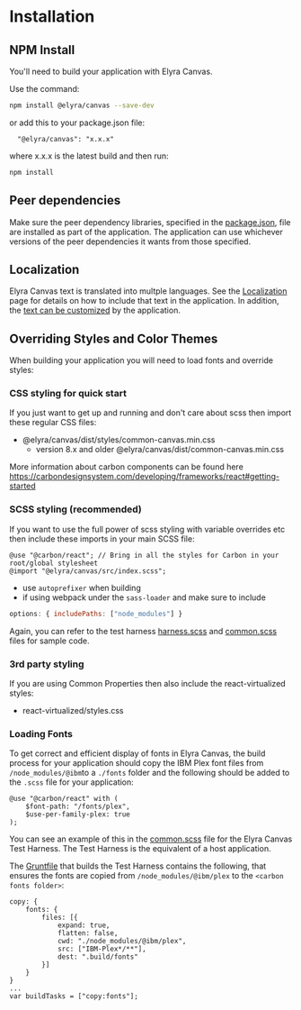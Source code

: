 # Installation

## NPM Install

You'll need to build your application with Elyra Canvas.

Use the command:
```sh
npm install @elyra/canvas --save-dev
```
or add this to your package.json file:

```
  "@elyra/canvas": "x.x.x"
```
where x.x.x is the latest build and then run:
```sh
npm install
```
## Peer dependencies

Make sure the peer dependency libraries, specified in the [package.json](https://github.com/elyra-ai/canvas/blob/bd10c6b79e60e11954b03d50fcb7ed6de58f0629/canvas_modules/common-canvas/package.json#L117), file are installed as part of the application. The application can use whichever versions of the peer dependencies it wants from those specified.


## Localization

Elyra Canvas text is translated into multple languages. See the [Localization](02.01-localization.md) page for details on how to include that text in the application. In addition, the [text can be customized](02.01-localization.md/#customizing-text-displayed-by-elyra-canvas-componenets) by the application.

## Overriding Styles and Color Themes

When building your application you will need to load fonts and override styles:

### CSS styling for quick start


If you just want to get up and running and don't care about scss then import these regular CSS files:

  - @elyra/canvas/dist/styles/common-canvas.min.css
    - version 8.x and older @elyra/canvas/dist/common-canvas.min.css

More information about carbon components can be found here https://carbondesignsystem.com/developing/frameworks/react#getting-started


### SCSS styling (recommended)

If you want to use the full power of scss styling with variable overrides etc then include these imports in your main SCSS file:
```
@use "@carbon/react"; // Bring in all the styles for Carbon in your root/global stylesheet
@import "@elyra/canvas/src/index.scss";
```

  - use `autoprefixer` when building
  - if using webpack under the `sass-loader` and make sure to include

```js
options: { includePaths: ["node_modules"] }
```

Again, you can refer to the test harness [harness.scss](https://github.com/elyra-ai/canvas/blob/main/canvas_modules/harness/assets/styles/harness.scss) and [common.scss](https://github.com/elyra-ai/canvas/blob/main/canvas_modules/harness/assets/styles/common.scss) files for sample code.


### 3rd party styling

If you are using Common Properties then also include the react-virtualized styles:
  - react-virtualized/styles.css

### Loading Fonts
To get correct and efficient display of fonts in Elyra Canvas, the build process for your application should copy the IBM Plex font files from `/node_modules/@ibm`to a `./fonts` folder and the following should be added to the `.scss` file for your application:

```
@use "@carbon/react" with (
	$font-path: "/fonts/plex",
	$use-per-family-plex: true
);
```

You can see an example of this in the [common.scss](https://github.com/elyra-ai/canvas/blob/main/canvas_modules/harness/assets/styles/common.scss) file for the Elyra Canvas Test Harness. The Test Harness is the equivalent of a host application.

The [Gruntfile](https://github.com/elyra-ai/canvas/blob/main/canvas_modules/harness/Gruntfile.js#L64) that builds the Test Harness contains the following, that ensures the fonts are copied from `/node_modules/@ibm/plex` to the `<carbon fonts folder>`:
```
copy: {
	fonts: {
		files: [{
			expand: true,
			flatten: false,
			cwd: "./node_modules/@ibm/plex",
			src: ["IBM-Plex*/**"],
			dest: ".build/fonts"
		}]
	}
}
...
var buildTasks = ["copy:fonts"];
```






